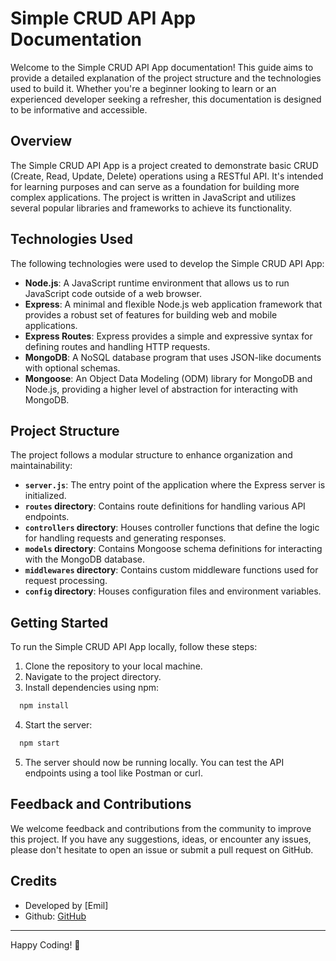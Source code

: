 # Simple CRUD API App Documentation

Welcome to the Simple CRUD API App documentation! This guide aims to provide a detailed explanation of the project structure and the technologies used to build it. Whether you're a beginner looking to learn or an experienced developer seeking a refresher, this documentation is designed to be informative and accessible.

## Overview

The Simple CRUD API App is a project created to demonstrate basic CRUD (Create, Read, Update, Delete) operations using a RESTful API. It's intended for learning purposes and can serve as a foundation for building more complex applications. The project is written in JavaScript and utilizes several popular libraries and frameworks to achieve its functionality.

## Technologies Used

The following technologies were used to develop the Simple CRUD API App:

- **Node.js**: A JavaScript runtime environment that allows us to run JavaScript code outside of a web browser.
- **Express**: A minimal and flexible Node.js web application framework that provides a robust set of features for building web and mobile applications.
- **Express Routes**: Express provides a simple and expressive syntax for defining routes and handling HTTP requests.
- **MongoDB**: A NoSQL database program that uses JSON-like documents with optional schemas.
- **Mongoose**: An Object Data Modeling (ODM) library for MongoDB and Node.js, providing a higher level of abstraction for interacting with MongoDB.

## Project Structure

The project follows a modular structure to enhance organization and maintainability:

- **`server.js`**: The entry point of the application where the Express server is initialized.
- **`routes` directory**: Contains route definitions for handling various API endpoints.
- **`controllers` directory**: Houses controller functions that define the logic for handling requests and generating responses.
- **`models` directory**: Contains Mongoose schema definitions for interacting with the MongoDB database.
- **`middlewares` directory**: Contains custom middleware functions used for request processing.
- **`config` directory**: Houses configuration files and environment variables.

## Getting Started

To run the Simple CRUD API App locally, follow these steps:

1. Clone the repository to your local machine.
2. Navigate to the project directory.
3. Install dependencies using npm:
  ```bash
    npm install
  ```
4. Start the server:
  ```bash
    npm start
  ```
5. The server should now be running locally. You can test the API endpoints using a tool like Postman or curl.

## Feedback and Contributions

We welcome feedback and contributions from the community to improve this project. If you have any suggestions, ideas, or encounter any issues, please don't hesitate to open an issue or submit a pull request on GitHub.

## Credits

- Developed by [Emil]
- Github: [GitHub](https://github.com/emilvase)

---

Happy Coding! 🚀

